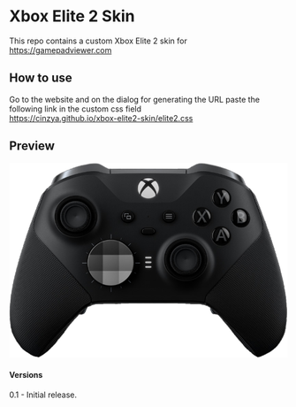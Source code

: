 # Xbox Elite 2 Skin

This repo contains a custom Xbox Elite 2 skin for https://gamepadviewer.com

## How to use

Go to the website and on the dialog for generating the URL paste the following link in the custom css field  
https://cinzya.github.io/xbox-elite2-skin/elite2.css

## Preview

![Alt text](preview.png?raw=true "Preview")

#### Versions

0.1 - Initial release.
